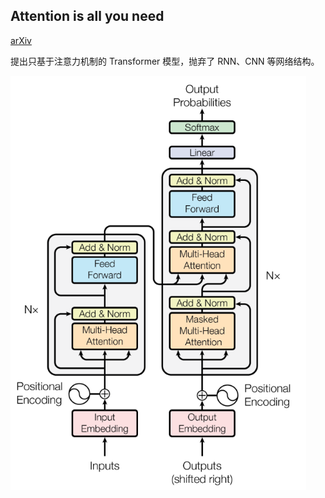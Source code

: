 ## Attention is all you need

[arXiv](https://arxiv.org/abs/1706.03762)

提出只基于注意力机制的 Transformer 模型，抛弃了 RNN、CNN 等网络结构。

<img src="assets\Transformer 架构图.png" alt="Transformer 架构图" style="zoom:80%;" />

